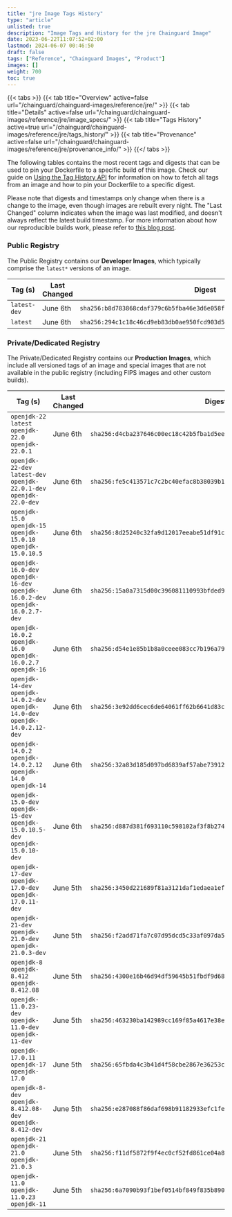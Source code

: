 ```yaml
---
title: "jre Image Tags History"
type: "article"
unlisted: true
description: "Image Tags and History for the jre Chainguard Image"
date: 2023-06-22T11:07:52+02:00
lastmod: 2024-06-07 00:46:50
draft: false
tags: ["Reference", "Chainguard Images", "Product"]
images: []
weight: 700
toc: true
---
```


{{< tabs >}}
{{< tab title="Overview" active=false url="/chainguard/chainguard-images/reference/jre/" >}}
{{< tab title="Details" active=false url="/chainguard/chainguard-images/reference/jre/image_specs/" >}}
{{< tab title="Tags History" active=true url="/chainguard/chainguard-images/reference/jre/tags_history/" >}}
{{< tab title="Provenance" active=false url="/chainguard/chainguard-images/reference/jre/provenance_info/" >}}
{{</ tabs >}}

The following tables contains the most recent tags and digests that can be used to pin your Dockerfile to a specific build of this image. Check our guide on [Using the Tag History API](/chainguard/chainguard-images/using-the-tag-history-api/) for information on how to fetch all tags from an image and how to pin your Dockerfile to a specific digest.

Please note that digests and timestamps only change when there is a change to the image, even though images are rebuilt every night. The "Last Changed" column indicates when the image was last modified, and doesn't always reflect the latest build timestamp. For more information about how our reproducible builds work, please refer to [this blog post](https://www.chainguard.dev/unchained/reproducing-chainguards-reproducible-image-builds).

### Public Registry
The Public Registry contains our **Developer Images**, which typically comprise the `latest*` versions of an image.

| Tag (s)       | Last Changed | Digest                                                                    |
|---------------|--------------|---------------------------------------------------------------------------|
|  `latest-dev` | June 6th     | `sha256:b8d783868cdaf379c6b5fba46e3d6e058ff8ae24b9f65b7e25bf80f1a8a7791b` |
|  `latest`     | June 6th     | `sha256:294c1c18c46cd9eb83db0ae950fcd903d51dab2f15cc266d52347a056c5c0421` |


### Private/Dedicated Registry
The Private/Dedicated Registry contains our **Production Images**, which include all versioned tags of an image and special images that are not available in the public registry (including FIPS images and other custom builds).

| Tag (s)                                                                            | Last Changed | Digest                                                                    |
|------------------------------------------------------------------------------------|--------------|---------------------------------------------------------------------------|
|  `openjdk-22` `latest` `openjdk-22.0` `openjdk-22.0.1`                             | June 6th     | `sha256:d4cba237646c00ec18c42b5fba1d5eec65bd812b82571412413fa80665363708` |
|  `openjdk-22-dev` `latest-dev` `openjdk-22.0.1-dev` `openjdk-22.0-dev`             | June 6th     | `sha256:fe5c413571c7c2bc40efac8b38039b12e192f9727cdd58a92f207e2fa71f8b89` |
|  `openjdk-15.0` `openjdk-15` `openjdk-15.0.10` `openjdk-15.0.10.5`                 | June 6th     | `sha256:8d25240c32fa9d12017eeabe51df91c1aa1a9997ae4291f9de95401f06674127` |
|  `openjdk-16.0-dev` `openjdk-16-dev` `openjdk-16.0.2-dev` `openjdk-16.0.2.7-dev`   | June 6th     | `sha256:15a0a7315d00c396081110993bfded97e87f7c21280a3e6865b07f7d7d7fa96b` |
|  `openjdk-16.0.2` `openjdk-16.0` `openjdk-16.0.2.7` `openjdk-16`                   | June 6th     | `sha256:d54e1e85b1b8a0ceee083cc7b196a798fc9b941e8561c47a8b527b403ecdfb7b` |
|  `openjdk-14-dev` `openjdk-14.0.2-dev` `openjdk-14.0-dev` `openjdk-14.0.2.12-dev`  | June 6th     | `sha256:3e92dd6cec6de64061ff62b6641d83c21ac62b36beadac8181055938378ccc13` |
|  `openjdk-14.0.2` `openjdk-14.0.2.12` `openjdk-14.0` `openjdk-14`                  | June 6th     | `sha256:32a83d185d097bd6839af57abe73912520013f1aeabbf1f5daed3e20fda80f3e` |
|  `openjdk-15.0-dev` `openjdk-15-dev` `openjdk-15.0.10.5-dev` `openjdk-15.0.10-dev` | June 6th     | `sha256:d887d381f693110c598102af3f8b274dea060dc031c1b7fdb9aaf67ae14b102a` |
|  `openjdk-17-dev` `openjdk-17.0-dev` `openjdk-17.0.11-dev`                         | June 5th     | `sha256:3450d221689f81a3121daf1edaea1eff6369280fa1ea806b900ccdee329545de` |
|  `openjdk-21-dev` `openjdk-21.0-dev` `openjdk-21.0.3-dev`                          | June 5th     | `sha256:f2add71fa7c07d95dcd5c33af097da57fcb6e27e248ddba0c3333c9df6fabbb9` |
|  `openjdk-8` `openjdk-8.412` `openjdk-8.412.08`                                    | June 5th     | `sha256:4300e16b46d94df59645b51fbdf9d689ac0fcb25a7f58e513c5813c9f3ccc44f` |
|  `openjdk-11.0.23-dev` `openjdk-11.0-dev` `openjdk-11-dev`                         | June 5th     | `sha256:463230ba142989cc169f85a4617e38ea34188b46872d75808241838b6ebd6fa9` |
|  `openjdk-17.0.11` `openjdk-17` `openjdk-17.0`                                     | June 5th     | `sha256:65fbda4c3b41d4f58cbe2867e36253c2d26e086be3be79e624f86e943e84f0fd` |
|  `openjdk-8-dev` `openjdk-8.412.08-dev` `openjdk-8.412-dev`                        | June 5th     | `sha256:e287088f86daf698b91182933efc1fe39564ed4552c2c7cad11247f4d165a019` |
|  `openjdk-21` `openjdk-21.0` `openjdk-21.0.3`                                      | June 5th     | `sha256:f11df5872f9f4ec0cf52fd861ce04a8a6ff6c7a8dee9681cc083854d5aa16319` |
|  `openjdk-11.0` `openjdk-11.0.23` `openjdk-11`                                     | June 5th     | `sha256:6a7090b93f1bef0514bf849f835b8905c6e06a338bb8e05d2cf43105285c44a5` |

